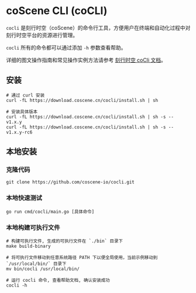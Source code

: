 # coScene CLI (coCLI)

`cocli` 是刻行时空（coScene）的命令行工具，方便用户在终端和自动化过程中对刻行时空平台的资源进行管理。

`cocli` 所有的命令都可以通过添加 `-h` 参数查看帮助。

详细的图文操作指南和常见操作实例方法请参考 [刻行时空 coCli 文档](https://docs.coscene.cn/docs/category/cocli)。

## 安装

```shell
# 通过 curl 安装
curl -fL https://download.coscene.cn/cocli/install.sh | sh

# 安装具体版本
curl -fL https://download.coscene.cn/cocli/install.sh | sh -s -- v1.x.y
curl -fL https://download.coscene.cn/cocli/install.sh | sh -s -- v1.x.y-rc6
```

## 本地安装

### 克隆代码

```shell
git clone https://github.com/coscene-io/cocli.git
```

### 本地快速测试

```shell
go run cmd/cocli/main.go [具体命令]
```

### 本地构建可执行文件

```shell
# 构建可执行文件, 生成的可执行文件在 `./bin` 目录下
make build-binary

# 将可执行文件移动到任意系统路径 PATH 下以便全局使用，当前示例移动到 `/usr/local/bin/` 目录下
mv bin/cocli /usr/local/bin/

# 运行 cocli 命令, 查看帮助文档, 确认安装成功
cocli -h
```
